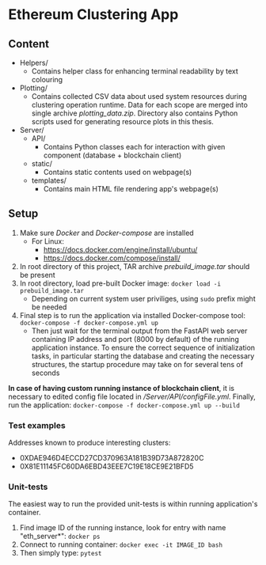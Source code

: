 # Ethereum Clustering App

## Content
- Helpers/
    - Contains helper class for enhancing terminal readability by text colouring
- Plotting/
    - Contains collected CSV data about used system resources during clustering operation runtime. Data for each scope are merged into single archive *plotting_data.zip*. Directory also contains Python scripts used for generating resource plots in this thesis.
- Server/
    - API/
        - Contains Python classes each for interaction with given component (database + blockchain client)
    - static/
        - Contains static contents used on webpage(s)
    - templates/
        - Contains main HTML file rendering app's webpage(s)

## Setup
1. Make sure *Docker* and *Docker-compose* are installed
    - For Linux:
        - https://docs.docker.com/engine/install/ubuntu/
        - https://docs.docker.com/compose/install/
2. In root directory of this project, TAR archive *prebuild_image.tar* should be present
3. In root directory, load pre-built Docker image:
`docker load -i prebuild_image.tar`
    - Depending on current system user priviliges, using `sudo` prefix might be needed
4. Final step is to run the application via installed Docker-compose tool: `docker-compose -f docker-compose.yml up`
    - Then just wait for the terminal output from the FastAPI web server containing IP address and port (8000 by default) of the running application instance. To ensure the correct sequence of initialization tasks, in particular starting the database and creating the necessary structures, the startup procedure may take on for several tens of seconds

**In case of having custom running instance of blockchain client**, it is necessary to edited config file located in */Server/API/configFile.yml*. Finally, run the application: `docker-compose -f docker-compose.yml up --build`

### Test examples
Addresses known to produce interesting clusters:
- 0XDAE946D4ECCD27CD370963A181B39D73A872820C
- 0X81E11145FC60DA6EBD43EEE7C19E18CE9E21BFD5

### Unit-tests
The easiest way to run the provided unit-tests is within running application's container.

1. Find image ID of the running instance, look for entry with name "eth_server*": `docker ps`
2. Connect to running container: `docker exec -it IMAGE_ID bash`
3. Then simply type: `pytest`
